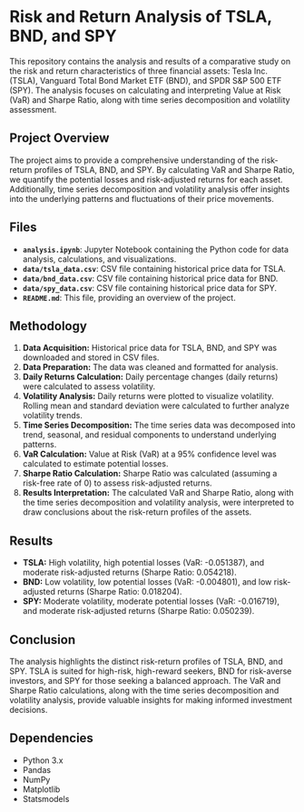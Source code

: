 # Risk and Return Analysis of TSLA, BND, and SPY

This repository contains the analysis and results of a comparative study on the risk and return characteristics of three financial assets: Tesla Inc. (TSLA), Vanguard Total Bond Market ETF (BND), and SPDR S&P 500 ETF (SPY). The analysis focuses on calculating and interpreting Value at Risk (VaR) and Sharpe Ratio, along with time series decomposition and volatility assessment.

## Project Overview

The project aims to provide a comprehensive understanding of the risk-return profiles of TSLA, BND, and SPY. By calculating VaR and Sharpe Ratio, we quantify the potential losses and risk-adjusted returns for each asset. Additionally, time series decomposition and volatility analysis offer insights into the underlying patterns and fluctuations of their price movements.

## Files

* **`analysis.ipynb`**: Jupyter Notebook containing the Python code for data analysis, calculations, and visualizations.
* **`data/tsla_data.csv`**: CSV file containing historical price data for TSLA.
* **`data/bnd_data.csv`**: CSV file containing historical price data for BND.
* **`data/spy_data.csv`**: CSV file containing historical price data for SPY.
* **`README.md`**: This file, providing an overview of the project.

## Methodology

1.  **Data Acquisition:** Historical price data for TSLA, BND, and SPY was downloaded and stored in CSV files.
2.  **Data Preparation:** The data was cleaned and formatted for analysis.
3.  **Daily Returns Calculation:** Daily percentage changes (daily returns) were calculated to assess volatility.
4.  **Volatility Analysis:** Daily returns were plotted to visualize volatility. Rolling mean and standard deviation were calculated to further analyze volatility trends.
5.  **Time Series Decomposition:** The time series data was decomposed into trend, seasonal, and residual components to understand underlying patterns.
6.  **VaR Calculation:** Value at Risk (VaR) at a 95% confidence level was calculated to estimate potential losses.
7.  **Sharpe Ratio Calculation:** Sharpe Ratio was calculated (assuming a risk-free rate of 0) to assess risk-adjusted returns.
8.  **Results Interpretation:** The calculated VaR and Sharpe Ratio, along with the time series decomposition and volatility analysis, were interpreted to draw conclusions about the risk-return profiles of the assets.

## Results

* **TSLA:** High volatility, high potential losses (VaR: -0.051387), and moderate risk-adjusted returns (Sharpe Ratio: 0.054218).
* **BND:** Low volatility, low potential losses (VaR: -0.004801), and low risk-adjusted returns (Sharpe Ratio: 0.018204).
* **SPY:** Moderate volatility, moderate potential losses (VaR: -0.016719), and moderate risk-adjusted returns (Sharpe Ratio: 0.050239).

## Conclusion

The analysis highlights the distinct risk-return profiles of TSLA, BND, and SPY. TSLA is suited for high-risk, high-reward seekers, BND for risk-averse investors, and SPY for those seeking a balanced approach. The VaR and Sharpe Ratio calculations, along with the time series decomposition and volatility analysis, provide valuable insights for making informed investment decisions.

## Dependencies

* Python 3.x
* Pandas
* NumPy
* Matplotlib
* Statsmodels
